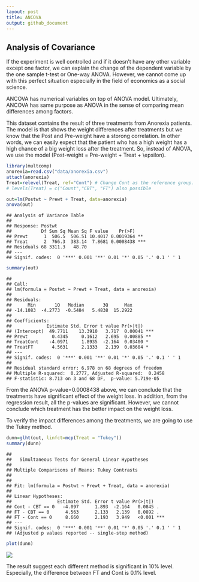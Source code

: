 ```yaml
---
layout: post
title: ANCOVA
output: github_document
---
```


## Analysis of Covariance

If the experiment is well controlled and if it doesn’t have any other
variable except one factor, we can explain the change of the dependent
variable by the one sample t-test or One-way ANOVA. However, we cannot
come up with this perfect situation especially in the field of economics
as a social science.

ANCOVA has numerical variables on top of ANOVA model. Ultimately, ANCOVA
has same purpose as ANOVA in the sense of comparing mean differences
among factors.

This dataset contains the result of three treatments from Anorexia
patients. The model is that shows the weight differences after
treatments but we know that the Post and Pre-weight have a storong
correlation. In other words, we can easily expect that the patient who
has a high weight has a high chance of a big weight loss after the
treatment. So, instead of ANOVA, we use the model
\(Post-weight = Pre-weight + Treat + \epsilon\).

``` r
library(multcomp)
anorexia=read.csv("data/anorexia.csv")
attach(anorexia)
Treat=relevel(Treat, ref="Cont") # Change Cont as the reference group.
# levels(Treat) = c("Count","CBT", "FT") also possible

out=lm(Postwt ~ Prewt + Treat, data=anorexia)
anova(out)
```

    ## Analysis of Variance Table
    ##
    ## Response: Postwt
    ##           Df Sum Sq Mean Sq F value    Pr(>F)    
    ## Prewt      1  506.5  506.51 10.4017 0.0019364 **
    ## Treat      2  766.3  383.14  7.8681 0.0008438 ***
    ## Residuals 68 3311.3   48.70                      
    ## ---
    ## Signif. codes:  0 '***' 0.001 '**' 0.01 '*' 0.05 '.' 0.1 ' ' 1

``` r
summary(out)
```

    ##
    ## Call:
    ## lm(formula = Postwt ~ Prewt + Treat, data = anorexia)
    ##
    ## Residuals:
    ##      Min       1Q   Median       3Q      Max
    ## -14.1083  -4.2773  -0.5484   5.4838  15.2922
    ##
    ## Coefficients:
    ##             Estimate Std. Error t value Pr(>|t|)    
    ## (Intercept)  49.7711    13.3910   3.717  0.00041 ***
    ## Prewt         0.4345     0.1612   2.695  0.00885 **
    ## TreatCont    -4.0971     1.8935  -2.164  0.03400 *  
    ## TreatFT       4.5631     2.1333   2.139  0.03604 *  
    ## ---
    ## Signif. codes:  0 '***' 0.001 '**' 0.01 '*' 0.05 '.' 0.1 ' ' 1
    ##
    ## Residual standard error: 6.978 on 68 degrees of freedom
    ## Multiple R-squared:  0.2777, Adjusted R-squared:  0.2458
    ## F-statistic: 8.713 on 3 and 68 DF,  p-value: 5.719e-05

From the ANOVA p-value=0.0008438 above, we can conclude that the
treatments have significant effect of the weight loss. In addition, from
the regression result, all the p-values are significant. However, we
cannot conclude which treatment has the better impact on the weight
loss.

To verify the impact differences among the treatments, we are going to
use the Tukey method.

``` r
dunn=glht(out, linfct=mcp(Treat = "Tukey"))
summary(dunn)
```

    ##
    ##   Simultaneous Tests for General Linear Hypotheses
    ##
    ## Multiple Comparisons of Means: Tukey Contrasts
    ##
    ##
    ## Fit: lm(formula = Postwt ~ Prewt + Treat, data = anorexia)
    ##
    ## Linear Hypotheses:
    ##                 Estimate Std. Error t value Pr(>|t|)    
    ## Cont - CBT == 0   -4.097      1.893  -2.164   0.0845 .  
    ## FT - CBT == 0      4.563      2.133   2.139   0.0892 .  
    ## FT - Cont == 0     8.660      2.193   3.949   <0.001 ***
    ## ---
    ## Signif. codes:  0 '***' 0.001 '**' 0.01 '*' 0.05 '.' 0.1 ' ' 1
    ## (Adjusted p values reported -- single-step method)

``` r
plot(dunn)
```

![](https://seandaddy.github.io/images/ancova-1.png)<!-- -->

The result suggest each different method is significant in 10% level.
Especially, the difference between FT and Cont is 0.1% level.
